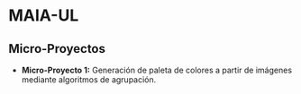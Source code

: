 # MAIA-UL
## Micro-Proyectos
- **Micro-Proyecto 1:** Generación de paleta de colores a partir de imágenes mediante algoritmos de agrupación.
